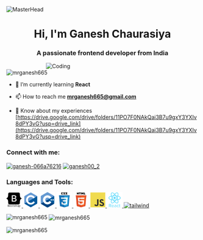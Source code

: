 ![MasterHead](https://fiverr-res.cloudinary.com/images/q_auto,f_auto/gigs/280939690/original/5b68e7a636a695efce39d4c13d333693721871c4/be-your-mern-stack-developer.jpg)
<h1 align="center">Hi, I'm Ganesh Chaurasiya</h1>
<h3 align="center">A passionate frontend developer from India</h3>

<img align="right" alt="Coding" width="400" src="https://camo.githubusercontent.com/c1dcb74cc1c1835b1d716f5051499a2814c683c806b15f04b0eba492863703e9/68747470733a2f2f63646e2e6472696262626c652e636f6d2f75736572732f3733303730332f73637265656e73686f74732f363538313234332f6176656e746f2e676966">


<p align="left"> <img src="https://komarev.com/ghpvc/?username=mrganesh665&label=Profile%20views&color=0e75b6&style=flat" alt="mrganesh665" /> </p>

- 🌱 I’m currently learning **React**

- 📫 How to reach me **mrganesh665@gmail.com**

- 📄 Know about my experiences [https://drive.google.com/drive/folders/11PO7F0NAkQai3B7u9gxY3YXIv8dPY3vG?usp=drive_link](https://drive.google.com/drive/folders/11PO7F0NAkQai3B7u9gxY3YXIv8dPY3vG?usp=drive_link)

<h3 align="left">Connect with me:</h3>
<p align="left">
<a href="https://linkedin.com/in/ganesh-066a76216" target="blank"><img align="center" src="https://raw.githubusercontent.com/rahuldkjain/github-profile-readme-generator/master/src/images/icons/Social/linked-in-alt.svg" alt="ganesh-066a76216" height="30" width="40" /></a>
<a href="https://instagram.com/ganesh00_2" target="blank"><img align="center" src="https://raw.githubusercontent.com/rahuldkjain/github-profile-readme-generator/master/src/images/icons/Social/instagram.svg" alt="ganesh00_2" height="30" width="40" /></a>
</p>

<h3 align="left">Languages and Tools:</h3>
<p align="left"> <a href="https://getbootstrap.com" target="_blank" rel="noreferrer"> <img src="https://raw.githubusercontent.com/devicons/devicon/master/icons/bootstrap/bootstrap-plain-wordmark.svg" alt="bootstrap" width="40" height="40"/> </a> <a href="https://www.cprogramming.com/" target="_blank" rel="noreferrer"> <img src="https://raw.githubusercontent.com/devicons/devicon/master/icons/c/c-original.svg" alt="c" width="40" height="40"/> </a> <a href="https://www.w3schools.com/cpp/" target="_blank" rel="noreferrer"> <img src="https://raw.githubusercontent.com/devicons/devicon/master/icons/cplusplus/cplusplus-original.svg" alt="cplusplus" width="40" height="40"/> </a> <a href="https://www.w3schools.com/css/" target="_blank" rel="noreferrer"> <img src="https://raw.githubusercontent.com/devicons/devicon/master/icons/css3/css3-original-wordmark.svg" alt="css3" width="40" height="40"/> </a> <a href="https://www.w3.org/html/" target="_blank" rel="noreferrer"> <img src="https://raw.githubusercontent.com/devicons/devicon/master/icons/html5/html5-original-wordmark.svg" alt="html5" width="40" height="40"/> </a> <a href="https://developer.mozilla.org/en-US/docs/Web/JavaScript" target="_blank" rel="noreferrer"> <img src="https://raw.githubusercontent.com/devicons/devicon/master/icons/javascript/javascript-original.svg" alt="javascript" width="40" height="40"/> </a> <a href="https://reactjs.org/" target="_blank" rel="noreferrer"> <img src="https://raw.githubusercontent.com/devicons/devicon/master/icons/react/react-original-wordmark.svg" alt="react" width="40" height="40"/> </a> <a href="https://tailwindcss.com/" target="_blank" rel="noreferrer"> <img src="https://www.vectorlogo.zone/logos/tailwindcss/tailwindcss-icon.svg" alt="tailwind" width="40" height="40"/> </a> </p>

<p><img align="left" src="https://github-readme-stats.vercel.app/api/top-langs?username=mrganesh665&show_icons=true&locale=en&layout=compact" alt="mrganesh665" /></p>

<p>&nbsp;<img align="center" src="https://github-readme-stats.vercel.app/api?username=mrganesh665&show_icons=true&locale=en" alt="mrganesh665" /></p>

<p><img align="center" src="https://github-readme-streak-stats.herokuapp.com/?user=mrganesh665&" alt="mrganesh665" /></p>
